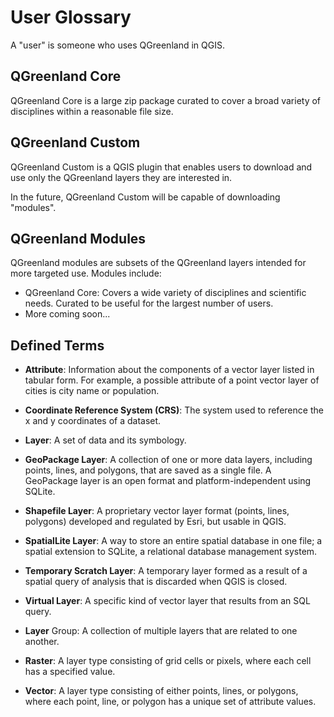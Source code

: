 # User Glossary

A "user" is someone who uses QGreenland in QGIS.


## QGreenland Core

QGreenland Core is a large zip package curated to cover a broad variety of
disciplines within a reasonable file size.


## QGreenland Custom

QGreenland Custom is a QGIS plugin that enables users to download and use only
the QGreenland layers they are interested in.

In the future, QGreenland Custom will be capable of downloading "modules".


## QGreenland Modules

QGreenland modules are subsets of the QGreenland layers intended for more
targeted use. Modules include:

- QGreenland Core: Covers a wide variety of disciplines and scientific needs.
  Curated to be useful for the largest number of users.
- More coming soon...


## Defined Terms

- **Attribute**: Information about the components of a vector layer listed in tabular form. For
  example, a possible attribute of a point vector layer of cities is city name or population.

- **Coordinate Reference System (CRS)**: The system used to reference the x and y
  coordinates of a dataset.

- **Layer**: A set of data and its symbology.

- **GeoPackage Layer**: A collection of one or more data layers, including points,
  lines, and polygons, that are saved as a single file. A GeoPackage layer is an
  open format and platform-independent using SQLite.

- **Shapefile Layer**: A proprietary vector layer format (points, lines, polygons)
  developed and regulated by Esri, but usable in QGIS.

- **SpatialLite Layer**: A way to store an entire spatial database in one file; a spatial
  extension to SQLite, a relational database management system.

- **Temporary Scratch Layer**: A temporary layer formed as a result of a spatial
  query of analysis that is discarded when QGIS is closed.

- **Virtual Layer**: A specific kind of vector layer that results from an SQL query.

- **Layer** Group: A collection of multiple layers that are related to one another.

- **Raster**: A layer type consisting of grid cells or pixels, where each cell has a specified
  value.

- **Vector**: A layer type consisting of either points, lines, or polygons, where each point,
  line, or polygon has a unique set of attribute values.